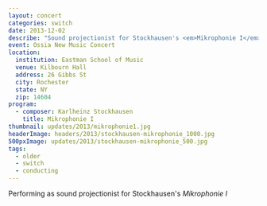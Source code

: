 ```yaml
---
layout: concert
categories: switch
date: 2013-12-02
describe: "Sound projectionist for Stockhausen's <em>Mikrophonie I</em>, [Switch~ Ensemble]."
event: Ossia New Music Concert
location:
  institution: Eastman School of Music
  venue: Kilbourn Hall
  address: 26 Gibbs St
  city: Rochester
  state: NY
  zip: 14604
program:
  - composer: Karlheinz Stockhausen
    title: Mikrophonie I
thumbnail: updates/2013/mikrophonie1.jpg
headerImage: headers/2013/stockhausen-mikrophonie_1000.jpg
500pxImage: updates/2013/stockhausen-mikrophonie_500.jpg
tags:
  - older
  - switch
  - conducting
---
```


Performing as sound projectionist for Stockhausen's *Mikrophonie I*
